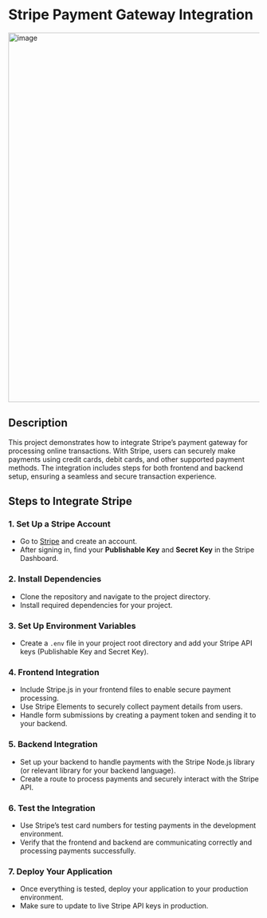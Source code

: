 # Stripe Payment Gateway Integration

<img width="740" alt="image" src="https://github.com/user-attachments/assets/0a2b7fba-e112-4092-8c2e-e4290c1d4ff9" />

## Description
This project demonstrates how to integrate Stripe’s payment gateway for processing online transactions. With Stripe, users can securely make payments using credit cards, debit cards, and other supported payment methods. The integration includes steps for both frontend and backend setup, ensuring a seamless and secure transaction experience.

## Steps to Integrate Stripe

### 1. Set Up a Stripe Account
- Go to [Stripe](https://stripe.com) and create an account.
- After signing in, find your **Publishable Key** and **Secret Key** in the Stripe Dashboard.

### 2. Install Dependencies
- Clone the repository and navigate to the project directory.
- Install required dependencies for your project.

### 3. Set Up Environment Variables
- Create a `.env` file in your project root directory and add your Stripe API keys (Publishable Key and Secret Key).

### 4. Frontend Integration
- Include Stripe.js in your frontend files to enable secure payment processing.
- Use Stripe Elements to securely collect payment details from users.
- Handle form submissions by creating a payment token and sending it to your backend.

### 5. Backend Integration
- Set up your backend to handle payments with the Stripe Node.js library (or relevant library for your backend language).
- Create a route to process payments and securely interact with the Stripe API.

### 6. Test the Integration
- Use Stripe’s test card numbers for testing payments in the development environment.
- Verify that the frontend and backend are communicating correctly and processing payments successfully.

### 7. Deploy Your Application
- Once everything is tested, deploy your application to your production environment.
- Make sure to update to live Stripe API keys in production.
